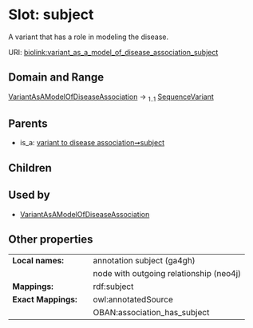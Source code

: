
# Slot: subject


A variant that has a role in modeling the disease.

URI: [biolink:variant_as_a_model_of_disease_association_subject](https://w3id.org/biolink/variant_as_a_model_of_disease_association_subject)


## Domain and Range

[VariantAsAModelOfDiseaseAssociation](VariantAsAModelOfDiseaseAssociation.md) &#8594;  <sub>1..1</sub> [SequenceVariant](SequenceVariant.md)

## Parents

 *  is_a: [variant to disease association➞subject](variant_to_disease_association_subject.md)

## Children


## Used by

 * [VariantAsAModelOfDiseaseAssociation](VariantAsAModelOfDiseaseAssociation.md)

## Other properties

|  |  |  |
| --- | --- | --- |
| **Local names:** | | annotation subject (ga4gh) |
|  | | node with outgoing relationship (neo4j) |
| **Mappings:** | | rdf:subject |
| **Exact Mappings:** | | owl:annotatedSource |
|  | | OBAN:association_has_subject |


